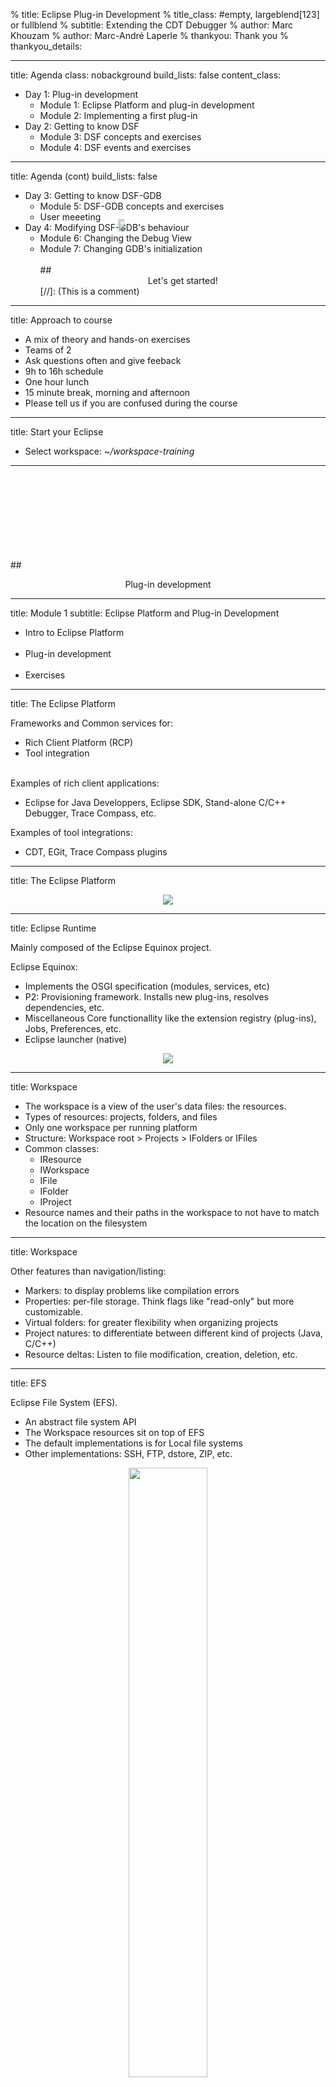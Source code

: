 % title: Eclipse Plug-in Development
% title_class:                  #empty, largeblend[123] or fullblend
% subtitle: Extending the CDT Debugger
% author: Marc Khouzam
% author: Marc-André Laperle
% thankyou: Thank you
% thankyou_details:

---
title: Agenda
class: nobackground
build_lists: false
content_class:

- Day 1: Plug-in development
    - Module 1: Eclipse Platform and plug-in development
    - Module 2: Implementing a first plug-in
- Day 2: Getting to know DSF
    - Module 3: DSF concepts and exercises
    - Module 4: DSF events and exercises

---
title: Agenda (cont)
build_lists: false

- Day 3: Getting to know DSF-GDB
    - Module 5: DSF-GDB concepts and exercises
    - User meeeting
- Day 4: Modifying DSF-GDB's behaviour
    - Module 6: Changing the Debug View
    - Module 7: Changing GDB's initialization
    <br><br>
##<center>Let's get started!</center>
[//]: (This is a comment)

---
title: Approach to course

- A mix of theory and hands-on exercises
- Teams of 2
- Ask questions often and give feeback
- 9h to 16h schedule
- One hour lunch
- 15 minute break, morning and afternoon
- Please tell us if you are confused during the course

---
title: Start your Eclipse

- Select workspace: *~/workspace-training*

---

<br><br>
<br><br>
<br><br>
<br><br>
##<center>Plug-in development</center>

---
title: Module 1
subtitle: Eclipse Platform and Plug-in Development

- Intro to Eclipse Platform
<br><br>
- Plug-in development
<br><br>
- Exercises

---
title: The Eclipse Platform

Frameworks and Common services for:

- Rich Client Platform (RCP)
- Tool integration

<br/>
Examples of rich client applications:

- Eclipse for Java Developpers, Eclipse SDK, Stand-alone C/C++ Debugger, Trace Compass, etc.

Examples of tool integrations:

- CDT, EGit, Trace Compass plugins

---
title: The Eclipse Platform

<center><img src="images/sdk-arch.jpg"/></center>

---

title: Eclipse Runtime

Mainly composed of the Eclipse Equinox project.

Eclipse Equinox:

- Implements the OSGI specification (modules, services, etc)
- P2: Provisioning framework. Installs new plug-ins, resolves dependencies, etc.
- Miscellaneous Core functionallity like the extension registry (plug-ins), Jobs, Preferences, etc.
- Eclipse launcher (native)

<center><img src="images/EclipseRT.png"/></center>

---

title: Workspace

- The workspace is a view of the user's data files: the resources.
- Types of resources: projects, folders, and files
- Only one workspace per running platform
- Structure: Workspace root > Projects > IFolders or IFiles
- Common classes:
	- IResource
	- IWorkspace
	- IFile
 	- IFolder
	- IProject
- Resource names and their paths in the workspace to not have to match the location on the filesystem

---
title: Workspace

Other features than navigation/listing:

- Markers: to display problems like compilation errors
- Properties: per-file storage. Think flags like "read-only" but more customizable.
- Virtual folders: for greater flexibility when organizing projects
- Project natures: to differentiate between different kind of projects (Java, C/C++)
- Resource deltas: Listen to file modification, creation, deletion, etc.

---
title: EFS

Eclipse File System (EFS).

- An abstract file system API
- The Workspace resources sit on top of EFS
- The default implementations is for Local file systems
- Other implementations: SSH, FTP, dstore, ZIP, etc.

<center><img src="images/efs_project.png" width="50%" height="50%"/></center>

---
title: Eclipse Team

Framework to integrate SCMs.

- Repository configuration
- Resource management: Hooks for delete, move, add. Decorators in the UI.
- Synchronization: tracks whether or not resources are in sync. Local history.
- Logical Model Integration: Operate at the model level instead of per-file.
- Views: Synchronize, History, etc.

EGit, CVS, Subversion, Perforce use this.

<center><img src="images/egit.png"/></center>

---
title: Eclipse Help


- Table of content, Search, indexed
- Context sensitive (F1). Plug-ins can set context "ids"
- Runs on a local server, either in internal browser (SWT wiget) or external

Other "User Assistance" features

- Cheat cheets
- Welcome page
- Tutorials

<div style="position: absolute; left:400px; top: 400px;"><img src="images/welcome.png" width="70%" height="70%"/></div>
---
title: SWT

Standard Widget Toolkit (org.eclipse.swt.*)

<img src="images/vis-example.png"/>
<img src="images/lin-example.png"/>
<img src="images/mac-example.png"/>

A Java library of widgets aimed at providing efficient, portable access to the user-interface facilities of the operating systems on which it is implemented.

This is typically the lowest level of UI programming done in Eclipse development.

---
title: SWT
subtitle: Features

- Native look
- Quite fast!
- Button, Text, Browser, Group, Table, Tree, etc.
- Parent is specified in constructor (versus add child to parent container explicitly)
- Can be used as a stand-alone Java library (without anything else Eclipse)

---
title: SWT
subtitle: Implementation

- Single UI thread
- Implemented using JNI calling the OS native library (which means SWT has some native glue code)
	- Windows: Win32
	- Mac: Cocoa
	- Linux: GTK2 and GTK3
- Browser widget is integrated with different libraries: Webkit, Internet Explorer, XULRunner (Firefox)
- Most crashes (i.e. segmentation fault) in Eclipse due to native libraries called by SWT
	- GTK, WebKitGTK+, Ubuntu-specific libraries (Unity)
- A bit hard (but fun) to debug. Java + Native C
---
title: JFace

JFace is a UI toolkit with classes for handling many common UI programming tasks. It is designed to work with SWT without hiding it.

org.eclipse.jface.*

Common uses:

- Viewers: TreeViewer, TableViewer, etc.
- Dialogs: Message dialog, error dialog, etc.
- Wizards: Wizard dialog, pages

---
title: Workbench

org.eclipse.ui.*

This is where classes more related to the common IDE UI fonctionality reside.

<center><img src="images/workbench_decomposed.png" width="500" height="400"/></center>

---
title: Workbench

- A <b>Workbench</b> has one or more workbench windows.

- Each Workbench <b>Window</b> has workbench pages.

- Each Workbench <b>Page</b> has workbench parts, of which there are two kinds: views and editors.

- Each Workbench <b>Part</b> is either a <b>View</b> or an <b>Editor</b>.

<br/>
<center><img src="images/workbench_dia.png"/></center>

---
title: Workbench

Common uses:

- Views: IViewPart and the extension point org.eclipse.ui.views
- Commands and Handlers: org.eclipse.ui.commands, org.eclipse.ui.handlers extension points.
- Preference pages: org.eclipse.ui.preferencePages extension point
- Editors: org.eclipse.ui.editors extension point. IEditorPart and useful classes like TextEditor

---
title: The Eclipse SDK

To be able to work program with the Eclipse Platform, you need tools.

<img src="images/eclipse-logo-without-text.png" width="64" height="64"/>=<img src="images/jdt.png"  width="64" height="64"/>+<img src="images/plugins.png"  width="64" height="64"/><br/>

The Eclipse SDK = Platform (including source) + JDT + PDE

---
title: JDT: Eclipse Java development tools

Those are the tools suitable for any Java-based programming

<center><img src="images/editor_vectortest.png"/></center>

---
title: PDE: Plug-in Development Environment

Provides tools to create, develop, test, debug, build and deploy Eclipse plug-ins.

<img src="images/eclipse-pde.png"/>

---
title: Module 2
subtitle: Implementing a First Plug-in

---
title: Project for exercices

We will create a new view that will display a log of every function:line that the debugger stops at.
<center>
<img src=images/FrameSpy.png>
</center>
---
title: What IS an Eclipse plug-in?

It's an OSGI bundle, a java module.
But with an Eclipse flavor. Among other things:

- Specifies dependencies to other plug-ins
- Uses extensions to plug into existing extension points
- Can define new extension points for others to extend 
- Specifies what to package in the (Jar)
- Specifies the execution environment (Java 7, 8, etc).

Difference between extension and extension point?

Extension = plug<br/>
Extension point = socket

A lot of things are done through extension points. For that, we need a plug-in.

---
title: Exercise: Create a plug-in

- Go to Plug-in Development perspective
- File > New > Plug-in project
- Name your plug-in (org.eclipse.cdt.example.framespy)
- Press Next then Finish
- <b>Go!</b>

What are all the tabs for?

<center><img src="images/manifest_tabs.png"/></center>

---
title: Step to prepare

- Since we want to use the Git repo, delete the project and import existing one.
    - Right-click on your project and press Delete then press OK
- Go to *Git perspective*
    - In *Git Repositories* right-click and choose *Remove Repository from View*

---
title: Step to prepare (2)

- Go to *Plug-in Development perspective*:
    - *File->Import...->General->Existing Projects into Workspace*
    - Press *Next*
    - Press *Browse...*
    - Choose *~/workspace-training/EclipseTraining/org.eclipse.cdt.example.framespy*
    - Make sure a single project is showing and is selected
    - Press *Finish*

- Right-click on project and choose *Team->Fetch from Upstream*

---
title: Exercise: Create a view

- Reset to **PLUG1**
- Add a new view by adding an extension (plugin.xml)
- Create the view class (tip: click the hyperlink to bring up the New Class wizard)
- Make sure the view has an id, name
- To test your progress 

<center> <img src="images/LaunchCourse.png" width="400"/></center>

- <b>Go!</b>

---
title: SWT Basic widget creation

<pre class="prettyprint" data-lang="java">
Text textBox = new Text(parentComposite, SWT.SOMESTYLE | SWT.OTHERSTYLE);
textBox.set*Somesetter*
textBox.add*Somelistener*
</pre>

Composite are containers of widgets that can be layed out.

Composites can be in composites!

---
title: Exercise: Add button to view

Let's add a Button. Let's make it a checkbox button.

- Reset to **PLUG2**
- In view class, in createPartControl() add new Button with a "checkbox style"
- Add selection listener to detect when it's pressed
- Output something to the console
- <b>Go!</b>

But the button does not belong in view itself, it would be nicer in the toolbar. <img src="images/quick_fix.png" width="50" height="40"/>
---
title: Eclipse commands and handlers

The Commands framework is a way to add user actions to the user interface.
A command has:

- An id that declares a semantic behavior
- One or more handlers

For example, the Copy command has the id *org.eclipse.ui.edit.copy*. But it has many handlers that behave differently depending on the context (selection, view)

---
title: Exercise: Create the command and handler

- Reset to **PLUG3**
- Add a command extension to toggle log on/off
- Create a defaultHandler class (tip: use hyperlink to create class). Make it extend AbstractHandler (the one in 'core')
- Implement the execute method to make it print something to the console
- <b>Go!</b>
---
title: The menus extension point

The org.eclipse.ui.menus extension point can add commands to:

- Main menu (menu)
- Main toolbars (toolbar)
- View context menus (popup)
- View toolbars (toolbar)
- View menus (menu)

It has an odd **locationURI** field: &nbsp;<span style="background-color:#eeeeee;">[Scheme]:[ID]?[placement]</span>

For example:

<pre class="prettyprint">
menu:org.eclipse.ui.main.menu?after=additions
</pre>

---
title: Exercise: Add toolbar button

Let's add the command to the view toolbar.

- Reset to **PLUG4**
- Create the menus extension (Extension tab, org.eclipse.ui.menus extension)
- Add a menuContribution, set the locationURI so that it gets displayed in the view toolbar, after additions
	- locationUri: toolbar:my.view.id?after=additions
- Right-click on menuContribution, Add a command. Set the id, icon and style
	- id: the id of your command
	- icon: enablespy.gif
	- style: push
- <b>Go!</b>

It would be nice in the context menu as well. <img src="images/quick_fix.png" width="50" height="40"/>

---
title: Exercise: Context menu

Let's add the same command in the context menu.

- Reset to **PLUG5**
- Add a new menuContribution (right-click on org.eclipse.ui.menus). Because it needs different locationURI. 
	- locationUri= popup:my.view.id
- Add the command (right-click on menuContribution). Set the id, icon and style (push)
- Create a context menu in the view, to be populated:

<pre class="prettyprint" data-lang="java">
// put in createPartControl
fMenuManager = new MenuManager();
Menu menu = fMenuManager.createContextMenu(composite);
composite.setMenu(menu);
getViewSite().registerContextMenu(fMenuManager, null);
...
// put in dispose (override the method)
fMenuManager.dispose();
</pre>

- <b>Go!</b>
---
title: Exercise: Show the toggle state

The user needs to see whether logging is enabled or not.

Let's add a label that displays that.

- Reset to **PLUG6**
- Add a Label (a SWT widget) at the view creation.
	- Label label = new Label(c, SWT.NONE)
	- label.setText(Boolean.FALSE.toString());
- When the command executes:
	- Set the toggle state (you can add a method to the view)
	- In the handler, get the view with FrameSpyView part = (FrameSpyView) HandlerUtil.getActivePartChecked(event);
	- Update the label text
		- label.setText

- <b>Go!</b>


If you enable logging and close/reopen the view, what happens?
---
title: The Preference Store

We should make sure that the toggle state is remembered when the view is closed (or Eclipse is restarted). There are multiple ways to do this. A useful one is the Preference Store. 

- Works like a key/value map
- Can be applied to different scopes:
	- DefaultScope: When the user presses "restore defaults" it restores to this.
	- InstanceScope: Saved at the workspace level. Overrides Default.
	- ProjectScope: Saved at the project level. Overrides Instance.
	- Custom!
- Organized in nodes (think namespaces). Typically the plug-in id.
---
title: Exercise: Persist the toggle state

- Reset to **PLUG7**
- When the toggle state is set:
	- Get the InstanScope
	- Get the node
	- Set the key/value

Saving the preferences in our FrameSpyView.togleState method

<pre class="prettyprint" data-lang="java">
IEclipsePreferences preferences = InstanceScope.INSTANCE.getNode(Activator.PLUGIN_ID);
preferences.put(TOGGLE_STATE_PREF_KEY, Boolean.toString(fToggledState));
</pre>

---
title: Exercise: Persist the toggle state

- When the view is created:
	- Get the InstanScope
	- Get the node
	- Get value using key, set the label text

<pre class="prettyprint" data-lang="java">
IEclipsePreferences preferences = InstanceScope.INSTANCE.getNode(Activator.PLUGIN_ID);
preferences.get(TOGGLE_STATE_PREF_KEY, Boolean.toString(false)); // set to false in case it was never set
</pre>

- <b>Go!</b>


---
title: Eclipse Jobs

Jobs are similar to Java Thread but have Eclipse flavor.

Some differences:

- Scheduling rules: determine which jobs can run concurrently
- Deadlock detection: and recovery (ILock)
- Shown in the Progress View to the user (or not) with progress (IProgressMonitor)
- Can be made cancellable by the user
- Returns a status (IStatus)

In Eclipse code, Jobs and Threads are both commonly used, depending on the situation.

For the first implementation of our logging feature, we will poll every one second using a job.

---
title: Eclipse Jobs

<pre class="prettyprint" data-lang="java">
job = new Job("Frame Spy Polling Job") {
	@Override
	protected IStatus run(IProgressMonitor monitor) {
		return Status.OK_STATUS;
	}

};
job.schedule();
</pre>

---
title: Exercise: Creating a polling job

- Reset to **PLUG8**
- When toggle state is on, create and schedule a job
	- Give the job a nice name to be shown in the Progress View
- In the job run() method, sleep for 1 sec. Use Thread.sleep
- After the 1 sec, reschedule the job (only if the toggle state is still on!). Use schedule()
- Print something to the console every tick "polling..."
- If the toggle state becomes 'off' cancel the job. Use job.cancel().
- <b>Go!</b>

---
title: Exercise: Print to view

Every tick, we would like to show the elapsed time in the view. It can just be a 

- Reset to **PLUG9**
- Create a counter (a simple int) that is incremented each tick.
- Set the text label with the value of the counter
- <b>Go!</b>

What happens?
---
title: SWT Display and the UI thread

Changes to the UI (widgets) should always be done on the UI thread.

The Display implements the event loop. There is only one instance in a running Eclipse.
 
<pre class="prettyprint" data-lang="java">
Display.getDefault().asyncExec // Execute code at the next reasonable opportunity. Caller continues in parallel.
Display.getDefault().syncExec // Blocks calling thread until executed on UI thread
</pre>

With this knowledge we can fix the Invalid Thread Access. We can use asyncExec in this case. (**PLUG10**)
---
title: Exercise: Handle cancel

An IProgressMonitor is passed to the job.

We can use it to know if the user canceled the logging.

- Reset to **PLUG10**
- Use monitor.isCanceled() to know when user canceled
- Set the toggle state to off when canceled
- <b>Go!</b>

What happens? Do you have a problem with the job starting again?
If you need results from UI thread right away -> syncExec

---
title: Exercise Review
subtitle: What we accomplished

- Create a plug-in
    - *File > New > Plug-in project*

<center><img src="images/manifest_tabs.png"/></center>

---
title: Exercise Review (2)
subtitle: What we accomplished
build_lists: false

- Creating a view
    - *extension point="org.eclipse.ui.views"*
    - Extending *ViewPart* and filling *createPartControl()*

- Using SWT widgets
    - Using *Button*, *Label*
    - Using the UI Thread for such things
    - *Display.getDefault().syncExec()/asyncExec()*

---
title: Exercise Review (3)
subtitle: What we accomplished
build_lists: false

- Using commands, handlers and menus
    - *extension point="org.eclipse.ui.commands"*
    - Extending *AbstractHandler#execute()* to do the work of the command
    - *extension point="org.eclipse.ui.menus"*
        - *toolbar:org.eclipse.cdt.example.framespy.view?after=additions*
        - *popup:org.eclipse.cdt.example.framespy.view*
    - Initializing a context-menu using *MenuManager*
    
---
title: Exercise Review (4)
subtitle: What we accomplished
build_lists: false

- Using the preference store
    - *InstanceScope.INSTANCE.getNode(PLUGIN_ID)*
- Using Jobs and Progress Monitors
    - *Job#schedule()*
    - *monitor.isCanceled()*

---

<br><br>
<br><br>
<br><br>
<br><br>
##<center>Getting to know DSF</center>

---
title: Module 3
subtitle: DSF Concepts and Exercises

<br><br>
- Eclipse Debug Platform
<br><br>
- What is DSF?
<br><br>
- DSF concepts applied
<br><br>
- DSF Exercise 1

---
title: Building on our new view

- Debug Frame Spy
    - New view logging each `method:line` at which the debugger stopped. 

---
title: Debug Frame Spy Details

- Show list of `method:line` of each location the program was interrupted
- Show time of interrupt for each entry
- Show the number of arguments of the function for each entry

<center><img src=images/FrameSpy.png></center>

---
title: Eclipse Debug Platform

- Eclipse provides a foundation for Debugging
    - Debug perspective
    - Debug views
    - Debug Actions, Toolbar, Menus
    - Debug Launching

---
title: What is DSF?

- Overview
- View Model and Data Model
- Services
- Data Model contexts
- DSF Executor thread
- DSF Session
- Asynchronous (callback) programming

---
title: DSF Overview

- API for integrating debuggers in Eclipse
- Also designed for efficiency (slow or remote targets)
- Figure shows typical debugger integration using DSF

<center><img src=images/DSFOverview.png></center>

---
title: View Model

- View Model provides layer of abstraction for views
    - *User-presentable* structure of the data
<br><br>
- View Model allows to easily modify presentation e.g.,
    - Hide running threads
    - Limit number of stack frames
    - Only show processes if there is more than one

---
title: Using the CDT Debugger

- Start your test Eclipse
<br><br>
- Use the debug icon to debug a C program
<br><br>
- Step, look at variables, set breakpoints, resume

---
title: Data Model

- Data Model deals directly with the backend debugger
    - *Natural* or *backend* structure of the data
    - Independent of presentation to user
    - Provides building blocks for the view model
    - Uses common debugger concepts
        - Execution elements (e.g., processes, threads)
        - Formatted values (e.g., variables, registers)
        - etc

---
title: DSF Services

- DSF provides a service API to access the Data Model
<br><br>
- Built on top of OSGi (as Eclipse is)
<br><br>
- Services are entities managing logical subsets of the data model
<br><br>
- Services are used to request information or to perform actions
---
title: DSF Services (2)

- For example, the IRunControl service:
    - Provides list of execution elements (e.g., threads, processes)
    - Provides details about such elements (e.g., name, state)
    - Supports step, resume, interrupt, etc
<br><br>
- Other services: IMemory, IRegisters, IExpressions, IDisassembly...
<br><br>
- All services extend <code>IDsfService</code> (press *F4* on <code>IDsfService</code>)

---
title: Data Model Contexts

- IDMContext class is a 'pointer' to any type of backend data
    - IExecutionDMContext - thread, process, group
    - IFrameDMContext - stack frames
    - IBreakpointDMContext - breakpoint, tracepoint, dprintf
    - All contexts extend <code>IDMContext</code> (use *F4*)
<br><br>
- Contexts are hierachical
    - *process* -> *thread* -> *frame* -> *expression*
    - <code>DMContexts.getAncestorOfType()</code>
<br><br>
- Contexts are used to retrieve data from services

---
title: DSF Executor thread

- Accessing data from different threads requires synchronization
- DSF uses a single-threaded executor to avoid synchronization
<center>
<img src=images/synchronization_1.png>
<img src=images/synchronization_2.png>
</center>

---
title: DSF Session

- Instances of DSF services are grouped into a DSF session
<br><br>
- There can be multiple sessions running at the same time
<br><br>
- The session provides the DSF Executor (<code>DsfSession#getExecutor()</code>)
<br><br>
- A session handles sending events to registered listeners

---
title:  Asynchronous (callback) programming

- Most DSF APIs return void but indicate completion in a callback
<br><br>
- <code>RequestMonitor</code> is the main callback class
    - Remember to call <code>done()</code> when real work is finished
    - This calls: <code>handleCompleted()</code>, <code>handleSuccess()</code>, <code>handleError()</code>
<br><br>
- <code>DataRequestMonitor</code> to *"return"* a value
    - <code>getData()</code> to get that value

---
title: RequestMonitor example

- To call an asynchronous method, such as:

<pre class="prettyprint" data-lang="java">
void asyncCall(IDMContext dmc, RequestMonitor rm);
</pre>

- there are two main coding styles:

Declarative:

<pre class="prettyprint" data-lang="java">
   RequestMonitor myRm =
           new RequestMonitor(getExecutor(), parentRm);
   asyncCall(dmc, myRm);
</pre>

In-line:

<pre class="prettyprint" data-lang="java">
   asyncCall(dmc, new RequestMonitor(getExecutor(), parentRm));
</pre>
---
title: Declarative Style

- First declare the RequestMonitor and what it should do
<br><br>
- Then call the asynchronous method, passing the RM

<pre class="prettyprint" data-lang="java">
   RequestMonitor myRm =
           new RequestMonitor(getExecutor(), parentRm) {
               @Override
               void handleSuccess() {
                   System.out.println("Async call succeeded");
                   parentRm.done();
               }
           };

   asyncCall(dmc, myRm);
</pre>

---
title: In-line Style

- Directly call the asynchronous method
<br><br>
- Declare and define the RM in-line 

<pre class="prettyprint" data-lang="java">
   asyncCall(dmc, 
             new RequestMonitor(getExecutor(), parentRm) {
                 @Override
                 void handleSuccess() {
                     System.out.println("Async call succeeded");
                     parentRm.done();
                 }
             });
</pre>

- *In-line* has the benefit of showing the execution flow

---
title: DataRequestMonitor

- Extention of <code>RequestMonitor</code> which *"returns"* data

<pre class="prettyprint" data-lang="java">
   DataRequestMonitor<String> parentRm =
              new DataRequestMonitor<String>(getExecutor, null);
   asyncCallWithData(
      dmc, 
      new DataRequestMonitor<String>(getExecutor(), parentRm) {
      @Override
      void handleSuccess() {
          String resultString = "Success with result " + getData();
          parentRm.done(resultString);
      }
   });
</pre>

---
title: Other RequestMonitors

- <code>CountingRequestMonitor</code> and <code>MultiRequestMonitor</code>
    - For multiple asynchronous request in parallel
<br><br>
- <code>ImmediateRequestMonitor</code> and similar
    - <code>handleSuccess()</code> and others are called on the thread where the ImmediateRM was created.

---
title: DSF concepts review
build_lists: false

- APIs to integrate a debugger 'more easily' e.g., GDB
- View Model for presentation layer
- Data Model to communicate with backend (GDB)
- Services API to access Data
- No synchronization: DSF Executor **must** be used to access Data
- Services for one backend are grouped in a Session
- Heavy use of asynchronous programming for responsiveness

---
title: DSF practical review
build_lists: false

- Services extend <code>IDsfService</code>
<br><br>
- Contexts extend <code>IDMContext</code>
<br><br>
- Context hierarchy searched with <code>DMContexts</code>
<br><br>
- Executor can be found with <code>DsfSession#getExecutor()</code>
<br><br>
- <code>RequestMonitor</code> and <code>DataRequestMonitor</code> for callbacks

---
title: DSF Exercise 
build_lists: false

- FrameSpy to periodically print "method:line" for current frame 
    - Reset branch to commit starting with
        - **DSF1_START** or **DSF1_ADVANCED**
<br><br>
    - To test, make sure you launch a C/C++ Debug session first
<br><br>
    - Use the **Tasks** view to see what needs to be done
<br><br>
    - **Go!**

---
title: Exercise review
build_lists: false

- Finding the DSF session using debug context
    - Debug View and Debug Context
    - Adapter pattern
<br><br>
- Calling an existing DSF service
    - Using a DsfServicesTracker for the DSF session
<br><br>
- Call the asynchronous IStack.getTopFrame()
    - Using a new DataRequestMonitor
    - Calling getData() in handledSuccess()
---
title: Exercise review (2)

- IDMContext vs IDMData
    - call IStack.getFrameData()
    - Using a new DataRequestMonitor
    - Calling getData() in handledSuccess()
    - Then finally display "method:line"

---
title: Exercise follow-up part 1
build_lists: false

- What if you select the process element?
    - The top frame of which thread should we use?
<br><br>
- For now, just handle the error (as seen on console)
    - Reset to **DSF1_ANSWERS** if you need
    - Override <code>handleError()</code>
    - **Go!**

---
title: Follow-up part 1 review

---
title: Exercise follow-up part 2

- Assertions are a great way to notice unexpected situations
<br><br>
- Enable assertions in development eclipse for test eclipse
    - In launch configuration, *Arguments* tab, *VM arguments*
    - Add *-ea*
    - Make sure you have a breakpoint for *AssertionError*
    - Re-launch and try
    - **Go!**

---
title: Exercise follow-up part 2

- Did you use the DSF Executor?
    - Which code runs on the Executor, which not?
<br><br>
- Wrap first call to DSF service in Executor
    - Call <code>submit()</code> of the Executor
    - Pass a <code>DsfRunnable()</code> whose <code>run()</code> does the work
    - **Go!**

---
title: Follow-up part 2 review

---
title: Module 4
subtitle: DSF Events and Exercises

- What are DSF events
<br><br>
- Sending and receving DSF events
<br><br>
- DSF Exercises 2 and 3

---
title: DSF Events

- DSF uses events to notify listeners of different things e.g.,
    - Thread/Process started/exited
    - Thread/Process suspend/resumed
    - Breakpoint added/updated/removed
    - etc

---
title: DSF Events (2)
build_lists: false

- Events are how the Data Model tells the View Model of changes
    - e.g., Thread stops => Update Debug View
    - View Model is an advanced topic not covered in this course
<br><br>
- Events also notify services of other services' changes
    - e.g., Clearing caches when execution resumes
---
title: DSF Events details

- Most events implement <code>IDMEvent</code> which provides an <code>IDMContext</code>
    - e.g., When thread suspends, event specifies which thread
<br><br>
- Event types usually found in the different service interfaces e.g.,
    - <code>IRunControl</code>:
        - <code>ISuspendedDMEvent</code>, <code>IContainerSuspendedDMEvent</code>
        - <code>IResumedDMEvent</code>, <code>IContainerResumedDMEvent</code>
<br><br>
- Not all services trigger events
    - <code>IStack</code> has not events
---
title: Sending DSF Events

<br><br><br>
- To send an event a service calls <code>DsfSession#dispatchEvent()</code>
---
title: Receiving DSF Events

- To receive a DSF events a client must:
    - Declare a **public** method of any name
    - Method takes the event of interest as a parameter
    - Annotate method with <code>@DsfServiceEventHandler</code>
    - Register with the DSF Session using <code>DsfSession#addServiceEventListener()</code>
    - Registration must be done on the Executor
<br><br>
- The method is called on the DSF Executor

---
title: Receiving event example

- The following method from *SomeClass* will be called for every suspended event

<pre class="prettyprint" data-lang="java">
    @DsfServiceEventHandler
    public void anyName(ISuspendedDMEvent e) {
        System.out.println("Received " + e.toString());
    }
</pre>

- as long as we register the class with the session

<pre class="prettyprint" data-lang="java">
    getSession().addServiceEventListener(SomeClass.this, null);
</pre>

- Remember that registration must be done on Executor
---
title: Help with the Executor
build_lists: false

- DSF provides Java Annotations to guide with Executor use 
    - <code>@ThreadSafe</code>
        - Safe for any thread (synchronization used)
    - <code>@ConfinedToDsfExecutor(executor)</code>
        - Must use specified executor
    - <code>@ThreadSafeAndProhibitedFromDsfExecutor(executor)</code>
        - Safe for any thread **except** the specified executor
<br><br>
- They are hierarchical, so apply to children (e.g., methods of class)
<br><br>
- Unfortunetly, there is no compiler support so they are effectively just comments (that are sometimes missing)

---
title: DSF Event Exercise

- Show "method:line" each time a thread stops instead of polling
    - Reset branch to commit starting with
        - **DSF2_START** or **DSF2_ADVANCED**
        - Polling job has been removed for you
        - "method:line" only shown when FrameSpy first enabled
<br><br>
    - To test:
        - make sure your debug session is in Non-Stop mode
        - step program and check new "method:line"  each step
<br><br>
    - **Go!**

---
title: Event Exercise Review

- Registering for DSF events
    - addServiceEventListener() **using** the Executor
    - Must pass <code>FrameSpyView.this</code> (or another listener class)
<br><br>
- Unregister for DSF events when FrameSpy disabled
    - removeServiceEventListener() **using** the Executor
    - Must pass <code>FrameSpyView.this</code> (or listener used)
    
---
title: Event Exercise Review (2)

<br><br>
- Receiving the event

<pre class="prettyprint" data-lang="java">
@DsfServiceEventHandler
public void anyName(ISuspendedDMEvent event) {
    // Fetch frame info and print it
}
</pre>

---
title: Event Exercise for All-Stop

- <code>ISuspendedDMEvent</code> is used for Non-stop only
<br><br>
- <code>IContainerSuspendedDMEvent</code> for All-stop
    - Represents the process stopping
    - The top frame of which thread should we use?
<br><br>
- This event specifies which thread caused the stop
    - Use that **triggerring** thread (context)
    - (Look at declaration of <code>IContainerSuspendedDMEvent</code>)
    - Reset to **DSF2_ANSWERS**
    - **Go!**

---
title: All-Stop Exercise Review

---
title: Handling a new session

- FrameSpy has an important limitation now
    - enable FrameSpy
    - stop the session and start a new one
    - step the new session
    - **FrameSpy no longer prints**

---
title: Handling a new session (2)

<br><br>
<br><br>
<br><br>
##<center>**Why?**</center>

---
title: Handling a new session (3)
build_lists: false

- When new session starts, we are not registered for its events
<br><br>
- How to know **when** new session starts so we can register?

---
title: DsfSession to the rescue

- DsfSession notifies registered listeners of start/end of all sessions
    - <code>addSessionStartedListener()</code>, <code>removeSessionStartedListener()</code>
    - <code>addSessionEndedListener()</code>, <code>removeSessionEndedListener()</code>
<br><br>
- DsfSession provides access to all running sessions:
    - <code>getActiveSessions()</code>, <code>getSession(id)</code>

---
title: Multiple Session Exercise

- Register for event for each new DSF session
    - Reset to **DSF3_START** or **DSF3_ADVANCED**
<br><br>
    - Listen for new session and register with them
<br><br>
    - Unregister when FrameSpy gets disabled
<br><br>
    - **Go!**

---
title: Sessions Exercise Review

---

<br><br>
<br><br>
<br><br>
<br><br>
##<center>Getting to know DSF-GDB</center>

---
title: Module 5

- What is DSF-GDB
<br><br>
- A little history
<br><br>
- DSF-GDB's service structure
<br><br>
- DSF Exercises 4, 5 and 6

---
title: What is DSF-GDB

- Integration of GDB using DSF
    - Cannot use run DSF by itself
<br><br>
- Extra features on top of base DSF
    - Tracepoints
    - Visualizer
    - OS Resources

---
title: History of DSF-GDB

- How it started
<br><br>
- Ericsson's involvement
<br><br>
- GDB's evolution
<br><br>
- Default CDT Debugger integration
<br><br>
- Where we stand today

---
title: DSF-GDB's services

- DSF provides API for services
    - <code>IStack</code>, <code>IBreakpoints</code>, <code>IExpressions</code>, etc
<br><br>
- DSF-GDB provides an implementation
<br><br>
- Hierarchy of DSF-GDB services
    - Press *F4* on <code>IDsfService</code>
    - <code>MI[service]</code> vs <code>GDB[service]</code> (historical)
    - <code>GDB[service][version]</code>
    - <code>GDB[service]_HEAD</code>

---
title: New Service Exercise
build_lists: false

- Write a new service providing the current time
    - Reset to **DSF4_START** or **DSF4_ADVANCED**
<br><br>
    - **FrameSpyService.java** already created for you
<br><br>
    - Make it into a DSF service that can be found by name
<br><br>
    - Provide methods:
        - Synchronous <code>getLocalTimeOfDayString</code> method
        - Asynchronous <code>getTargetTimeOfDayString</code> method
<br><br>
    - **Go!**

---
title: New Service Review
build_lists: false

- <code>AbstractDsfService</code> can be used as a base class for services
<br><br>
    - Need to implement <code>getBundleContext()</code>
<br><br>
    - Need to advertise a service using <code>register()</code>
        - Any name can be used but class or interface name is good
<br><br>
    - <code>initialize()</code> and <code>shutdown()</code> should be enhanced
<br><br>
    - Some method providing the service functionality is needed

---
title: Asynchronous vs Synchronous API

- Slowest part of the CDT debugger is communication with GDB
    - DSF provides infrastructure for async communication
    - New async API can use that infrastructure
    - New sync API **cannot**
<br><br>
- Async API can be used synchronously but not other way around

---
title: Using new service

- Prepend every printout in FrameSpyView with the time of day
    - Reset to **DSF4_UPDATE_START**
<br><br>
    - FrameSpyView to show:  [time] method:line
<br><br>
    - If you test it, it will **not** work (yet)
<br><br>
    - **Go!**

---
title: Instantiating new service
build_lists: false

- We can't find the service because we didn't instantiate it
<br><br>
- We need one instance for **each** DSF session
<br><br>
- A DSF-GDB session instantiates its services
    - We haven't hooked into a DSF-GDB session (yet)
    - We need to manage our new service ourselves
    - Remember <code>addSessionStartedListener()</code> and friends?

---
title: Instantiation Exercise

- Implement a managing class to create/dispose of the new service
    - Reset to **DSF5_START** or **DSF5_ADVANCED**
<br><br>
    - Done for you:
        - Singleton **FrameSpyServiceManager.java**
        - <code>initialize()</code> and <code>dispose()</code> called by <code>Activator</code>
<br><br>
    - Instantiate and <code>initialize()</code> a FrameSpyService for each new DSF session
<br><br>
    - When done FrameSpyView should show:  [time] method:line
<br><br>
    - **Go!**

---
title: Service Shutdown

- We instantiate a service for each new DSF session
<br><br>
- What about shutting down those instances?
    - Each time a DSF session ends
- DSF-GDB automatically shutsdown **all** DSF services
    - Anything registered and implementing <code>IDsfService</code>
    - We don't need to take care of it ourselves
    - Refer to DSF-GDB's **ShutdownSequence.java**

---
title: Frame Argument count
build_lists: false

- Provide the number of arguments when printing "method:line"
    - Reset to **DSF6_START** or **DSF6_ADVANCED**
<br><br>
    - Provide API (method) in your service for arguments count
    - Async or Sync? 
        - Is the info needed in GDB?
        - Are you going to call any async APIs?
<br><br>
    - Use <code>IStack</code> service to get list of frame arguments
<br><br>
    - Update FrameSpyView to show:  [time] method:line (# args)
<br><br>
    - **Go!**

---
title: Exercise Review
---

<br><br>
<br><br>
<br><br>
##<center>Modifying DSF-GDB's behaviour</center>


---
title: Module 6
subtitle: Changing the Debug View

- Extending an existing service
<br><br>
- Launch Delegates and Launch Configuration Types
<br><br>
- Service Factories
<br><br>
- DSF Exercises 7 and 8

---
title: Building on DSF-GDB

- For a new debugging feature
<br><br>
    - Use existing DSF-GDB services
<br><br>
    - Re-work obtained information
<br><br>
    - Provide new information to view

---
title: Modifying DSF-GDB

- To change an *existing* debugging feature
<br><br>
    - Override View Model code
<br><br>
    - Override Data Model code
<br><br>
- We will focus on overriding a service (i.e., the data model)

---
title: Extending a service
build_lists: false

- For stack frames, replace method name "main" with "entry"
    - Reset to **DSF7.1_START** or **DSF7.1_ADVANCED**
<br><br>
    - **FrameSpyStackService.java** extends existing Stack service
<br><br>
    - Override <code>getFrameData()</code> 
<br><br>
    - "Return" an <code>IFrameDMData</code> whose <code>getFunction()</code> returns "entry" instead of "main"
<br><br>
    - **Go!**
---
title: New Service Instantiation
build_lists: true

- Like before we now have a new class we must instantiate
<br><br>
- Can we use <code>FrameSpyServiceManager?</code>
    - <code>FrameSpyStackService</code> extends existing <code>GDBStack_HEAD</code> service
    - <code>GDBStack_HEAD</code> is already being instantiated by DSF-GDB
    - Instantiating ours would create **two** IStack services
<br><br>
- We need to instantiate our service *instead* of the original one

---
title: Two approaches to extend DSF-GDB

- Creating a new view and a new service
    - Does not affect the rest of the debugging views
    - We can do this to any DSF-GDB session
    - This was our first set of exercises
<br><br>
- Replacing a service and changing an existing view
    - Does affect normal debugger behaviour
    - Should be chosen by user explicitly
    - Aimed at specific scenarios
    - This is what we need now

So, how do we *replace* a service?

---
title: First solution

- New *Launch Configuration Type*
    - Current ones
        i. *C/C++ Application*
        i. *C/C++ Attach to Application*
        i. *C/C++ Postmortem Debugger*
        i. *C/C++ Remote Application*
<br><br>
    - Add a new one such as "IMA2l-Chip Debugger"
<br><br>
    - Launch Config Types need a Launch Delegate
<br><br>
    - When chosen by user, we know to replace IStack service
         
---
title: Second solution

- New *Launch Delegate* to existing *Launch Configuration Type*
    - Current ones for *C/C++ Application*
        i. *GDB (DSF) Debug Process Launcher*
        i. *Legacy Create Process Launcher* (will be removed)
<br><br>
    - Add a new one such as "IMA2l-Chip Local Launcher"
<br><br>
    - When chosen by user, we know to replace IStack service

---
title: Differences

- Both solutions are almost the same
    - Both need a new launch delegate
    - The first also provides a new launch config type
    - The second re-uses existing launch config types
<br><br>
- Base choice on the UI presented to the user
<br><br>
- Code differences are minor

---
title: Launch Delegate exercise
build_lists: false

- Create a new Launch Delegate for *C/C++ Application*
    - Reset to **DSF7.2_START**
<br><br>
    - **FrameSpyLaunchDelegate.java** extends <code>GdbLaunchDelegate</code>
<br><br>
    - Update *Extensions* tab of *plugin.xml*
        - Fill-in <code>org.eclipse.debug.core.launchDelegates</code>
        - "Main" Launch tab has been provided for you
<br><br>
    - **Go!**

---
title: Launch Delegate Review

- When creating a "C/C++ Application" launch, we can now select our delegate
<br><br>
- But the new delegate does exactly what DSF-GDB does
<br><br>
- It still does not instantiate <code>FrameSpyStackService</code>

---
title: New Services Factory

- Now that we have a new delegate, we can create a new *Services Factory*
<br><br>
- A DSF Service Factory is used to create the different services
    - Let's have a look at <code>GdbDebugServicesFactory</code>
<br><br>
- When user chooses new delegate, they will get new IStack service

---
title: Services Factory Exercise
build_lists: false

- Create a new Services Factory for our Launch Delegate
    - Reset to **DSF7.3_START**
<br><br>
    - **FrameSpyServicesFactory.java** extends <code>GdbDebugServicesFactory</code>
<br><br>
    - This new service factory instantiates <code>FrameSpyStackService</code>
<br><br>
    - Our delegate uses <code>FrameSpyServicesFactory</code>
        - by overridding <code>newServiceFactory()</code>
<br><br>
    - **Go!**
<br><br>
    - You should be able to see "entry" instead of "main"

---
title: Current status

- We have a new delegate <code>FrameSpyLaunchDelegate</code>
<br><br>
- We have a new service factory <code>FrameSpyServicesFactory</code>
<br><br>
- We have a new service <code>FrameSpyStackService</code>
<br><br>
- New delegate uses new service which replaces "main" with "entry"

---
title: Service_HEAD pattern

- Why did our new service extend <code>GDBStack_HEAD</code>?
<br><br>
- Recent improvement allows extenders to stay on newest GDB version
<br><br>
- Let's look at an example
    - F4 on <code>GDBControl_HEAD</code>
- <code>GDBService_HEAD</code> always points at newest service version
<br><br>
- Favors stability of latest GDB version at the detriment of older ones

---
title: Launch Config Type exercise

- Create a new Launch Configuration Type for our delegate
    - Reset to **DSF8_START**
<br><br>
    - Use extension points in *plugin.xml*
    - <code>o.e.debug.core.launchConfigurationTypes</code>
    - <code>o.e.debug.ui.launchConfigurationTypeImages</code>
    - <code>o.e.debug.ui.launchConfigurationTabGroups</code>
<br><br>
    - Assign our launch delegate to new launch config type
<br><br>
    - Assign our launch tab to new launch tab group
<br><br>
    - **Go!**

---
title: What we've seen

- We've created a new view that used existing services
<br><br>
- We've created a new service that the new view can use
<br><br>
- We've created a replacement service for our own delegate
<br><br>

---
title: Module 7
subtitle: Changing GDB's Initialization

- DSF-GDB Launch steps
<br><br>
- Communicating directly with GDB
<br><br>
- FinalLaunchSequence
<br><br>
- Extending the FinalLaunchSequence
<br><br>
- DSF Exercise 9

---
title: Modifying GDB initialization

- DSF-GDB initializes GDB based on parameters of the launch config, e.g., 
    - Enable non-stop mode
    - Connect to a remote target
    - Open a core file
<br><br>
- In some situations, we may want to modify how GDB is initialized, e.g.,
    - Remove step that connects to remote target
    - Modify which .gdbinit file is read
    - Send a new command before connecting to target

---
title: DSF-GDB launch steps

- <code>GdbLaunchDelegate#launch()</code> called by platform
    - <code>FrameSpyLaunchDelegate#launch()</code> for our extension
- <code>ServicesLaunchSequence</code> triggered to start services
    - This uses the Services Factory we saw earlier
- <code>FinalLaunchSequence</code> triggered to initialize GDB

---
title: Adding a step at initialization

- **Goal**: Turn on GDB verbosity (debug printouts) from the beginning
    - Need to send GDB the MI command: <code>-gdb-set verbose on</code>
    - Need to send it before other commands sent to GDB
<br><br>
- **Exercises**:
    - Provide API in <code>FrameSpyService</code> to send new command
    - Extend DSF-GDB's initialization class: (<code>FinalLaunchSequence</code>)
    - Use extended initialization class instead of DSF-GDB's one

---
title: Communicating with GDB

- <code>ICommandControl#queueCommand()</code> used to send a command to GDB
<br><br>

<pre class="prettyprint" data-lang="java">
ICommandControl#queueCommand(
            new MIExecContinue(threadContext),
            new DataRequestMonitor<MIInfo>(getExecutor(), parentRm));
</pre>

<pre class="prettyprint" data-lang="java">
ICommandControl#queueCommand(
           new MIStackInfoDepth(threadContext),
           new DataRequestMonitor<MIStackInfoDepthInfo>(getExecutor(), parentRm) {
                @Override
                protected void handleSuccess() {
                    parentRm.setData(getData().getDepth());
                    parentRm.done();
                }
            });
</pre>

---
title: ICommandControl service

- <code>ICommandControl</code> also provides APIs for:
    - Getting notified of GDB commands status changes
        - *Queued*, *Sent*, *Removed*, *Done*
<br><br>
    - Getting notified of asynchronous GDB events.
        - <code>=breakpoint-created/deleted/modified</code>
        - <code>=memory-changed</code>
        - <code>\*stopped/\*running</code>
        - etc

---
title: Sending a command to GDB exercise

- Add a method to FrameSpyService that will send the command "-gdb-set verbose on"
    - Reset to **DSF9.1_START** or **DSF9.1_ADVANCED**
<br><br>
    - **Go!**

---
title: When to trigger this new command

- We want to enable debug logs
<br><br>
- We should send the command as early as possible

---
title: The ReflectionSequence class

<br><br>
- Used by <code>FinalLaunchSequence</code> to be extendable
<br><br>
- Born out of necessity
<br><br>

- Support grouping of steps.
    - In practice, only <code>GROUP_TOP_LEVEL</code> is used

---
title: The ReflectionSequence class (2)

- <code>getExecutionOrder()</code> returns array of steps using method **names**

<pre class="prettyprint" data-lang="java">
return new String[] { "stepGDBVersion",
                      "stepSetEnvironmentDirectory",
                      "stepSetBreakpointPending",
                    ...
</pre>

- <code>getExecutionOrder()</code> can be overridden to add/remove steps
<br><br>
- Steps are implemented by methods with specific **name** and tagged with <code>@Execute</code>
<br><br>

---
title: Extending GDB Initialization Sequence

- Have <code>FrameSpyFinalLaunchSequence</code> extend <code>FinalLaunchSequence</code>
<br><br>
- Add a new <code>stepSetVerbose()</code> to this initialization sequence
<br><br>
    - Reset to **DSF9.2_START** or **DSF9.2_ADVANCED**
<br><br>
    - **Go!**
---
title: Instantiating the new sequence

<br><br>
<br><br>
- As for previous steps, we need to instantiate our new sequence

---
title: Using new initialization Sequence

- Have <code>FrameSpyControlService</code> extend the existing ICommandControl service
<br><br>
- Override <code>getCompleteInitializationSequence()</code> to choose new launch sequence
<br><br>
    - Reset to **DSF9.3_ADVANCED**
<br><br>
    - **Go!**

---
title: Final Recap

- We've created a new view that used existing services
<br><br>
- We've created a new service that the new view can use
<br><br>
- We've created a replacement service for our own delegate
<br><br>
- We've modified GDB's initialization sequence

